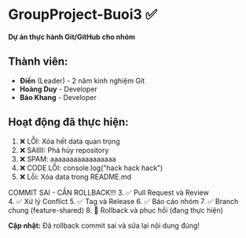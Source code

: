 # GroupProject-Buoi3 ✅

**Dự án thực hành Git/GitHub cho nhóm**

## Thành viên:
- **Điền** (Leader) - 2 năm kinh nghiệm Git
- **Hoàng Duy** - Developer
- **Bảo Khang** - Developer



## Hoạt động đã thực hiện:
1. ❌ LỖI: Xóa hết data quan trọng
2. ❌ SAIIII: Phá hủy repository  
3. ❌ SPAM: aaaaaaaaaaaaaaaaa
4. ❌ CODE LỖI: console.log("hack hack hack")
5. ❌ Lỗi: Xóa data trong README.md

COMMIT SAI - CẦN ROLLBACK!!!
3. ✅ Pull Request và Review  
4. ✅ Xử lý Conflict
5. ✅ Tag và Release
6. ✅ Báo cáo nhóm
7. ✅ Branch chung (feature-shared)
8. 🔄 Rollback và phục hồi (đang thực hiện)

**Cập nhật:** Đã rollback commit sai và sửa lại nội dung đúng!